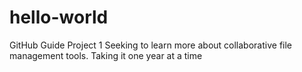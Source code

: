 # hello-world
GitHub Guide Project 1
Seeking to learn more about collaborative file management tools.
Taking it one year at a time
